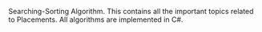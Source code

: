 Searching-Sorting Algorithm.
This contains all the important topics related to Placements.
All algorithms are implemented in C#.
